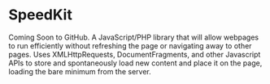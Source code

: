 # SpeedKit
Coming Soon to GitHub.  A JavaScript/PHP library that will allow webpages to run efficiently without refreshing the page or navigating away to other pages.  Uses XMLHttpRequests, DocumentFragments, and other Javascript APIs to store and spontaneously load new content and place it on the page, loading the bare minimum from the server.
